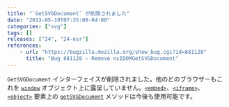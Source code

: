 ```yaml
---
title: "`GetSVGDocument` が削除されました"
date: "2013-05-19T07:35:00-04:00"
categories: ["svg"]
tags: []
releases: ["24", "24-esr"]
references:
    - url: "https://bugzilla.mozilla.org/show_bug.cgi?id=881128"
      title: "Bug 881128 – Remove nsIDOMGetSVGDocument"
---
```

`GetSVGDocument` インターフェイスが削除されました。他のどのブラウザーもこれを [`window`](https://developer.mozilla.org/docs/Web/API/window) オブジェクト上に露呈していません。[`<embed>`](https://developer.mozilla.org/docs/Web/HTML/Element/embed)、[`<iframe>`](https://developer.mozilla.org/docs/Web/HTML/Element/iframe)、[`<object>`](https://developer.mozilla.org/docs/Web/HTML/Element/object) 要素上の [`getSVGDocument`](https://developer.mozilla.org/docs/Web/SVG/Scripting#_.E6.96.87.E6.9B.B8.E9.96.93.E3.81.AE.E3.82.B9.E3.82.AF.E3.83.AA.E3.83.97.E3.83.86.E3.82.A3.E3.83.B3.E3.82.B0_-_.E5.9F.8B.E3.82.81.E8.BE.BC.E3.81.BF_SVG_.E3.81.AE.E5.8F.82.E7.85.A7_) メソッドは今後も使用可能です。
